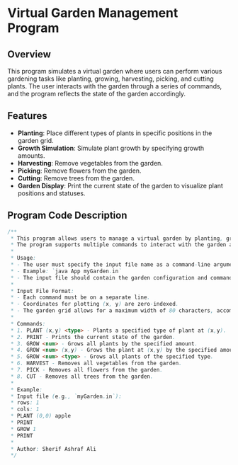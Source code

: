 # Virtual Garden Management Program

## Overview

This program simulates a virtual garden where users can perform various gardening tasks like planting, growing, harvesting, picking, and cutting plants. The user interacts with the garden through a series of commands, and the program reflects the state of the garden accordingly.

## Features

- **Planting**: Place different types of plants in specific positions in the garden grid.
- **Growth Simulation**: Simulate plant growth by specifying growth amounts.
- **Harvesting**: Remove vegetables from the garden.
- **Picking**: Remove flowers from the garden.
- **Cutting**: Remove trees from the garden.
- **Garden Display**: Print the current state of the garden to visualize plant positions and statuses.

## Program Code Description

```java
/**
 * This program allows users to manage a virtual garden by planting, growing, harvesting, picking, and cutting various types of plants.
 * The program supports multiple commands to interact with the garden and provides output reflecting the state of the garden.
 *
 * Usage:
 * - The user must specify the input file name as a command-line argument when running the program.
 * - Example: `java App myGarden.in`
 * - The input file should contain the garden configuration and commands as specified below.
 *
 * Input File Format:
 * - Each command must be on a separate line.
 * - Coordinates for plotting (x, y) are zero-indexed.
 * - The garden grid allows for a maximum width of 80 characters, accommodating a maximum of 16 plots across.
 *
 * Commands:
 * 1. PLANT (x,y) <type> - Plants a specified type of plant at (x,y).
 * 2. PRINT - Prints the current state of the garden.
 * 3. GROW <num> - Grows all plants by the specified amount.
 * 4. GROW <num> (x,y) - Grows the plant at (x,y) by the specified amount.
 * 5. GROW <num> <type> - Grows all plants of the specified type.
 * 6. HARVEST - Removes all vegetables from the garden.
 * 7. PICK - Removes all flowers from the garden.
 * 8. CUT - Removes all trees from the garden.
 *
 * Example:
 * Input file (e.g., `myGarden.in`):
 * rows: 1
 * cols: 1
 * PLANT (0,0) apple
 * PRINT
 * GROW 1
 * PRINT
 *
 * Author: Sherif Ashraf Ali
 */
